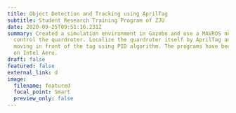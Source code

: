 ```yaml
---
title: Object Detection and Tracking using AprilTag
subtitle: Student Research Training Program of ZJU
date: 2020-09-25T09:51:16.231Z
summary: Created a simulation environment in Gazebo and use a MAVROS node to
  control the quardroter. Localize the quardroter itself by AprilTag and keep it
  moving in front of the tag using PID algorithm. The programs have been tested
  on Intel Aero.
draft: false
featured: false
external_link: d
image:
  filename: featured
  focal_point: Smart
  preview_only: false
---
```

